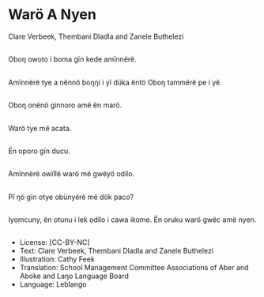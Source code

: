 # Warö A Nyen
Clare Verbeek, Thembani
Dladla and Zanele
Buthelezi

##
Oboŋ owoto i boma gïn
kede amïnnërë.


##
Amïnnërë tye a nënnö
boŋŋi i yï düka ëntö
Oboŋ tammërë pe i yë.


##
Oboŋ onënö ginnoro
amë ën marö.


##
Warö tye më acata.


##
Ën oporo gïn ducu.


##
Amïnnërë owïllë warö
më gwëyö odilo.


##
Pï ŋö gïn otye obünyërë
më dök paco?


##
Iyomcuny, ën otunu i
lek odilo i cawa ikome.
Ën oruku warö gwëc
amë nyen.


##
* License: [CC-BY-NC]
* Text: Clare Verbeek, Thembani Dladla and Zanele
Buthelezi
* Illustration: Cathy Feek
* Translation: School Management Committee
Associations of Aber and Aboke and Laŋo Language
Board
* Language: Leblango

